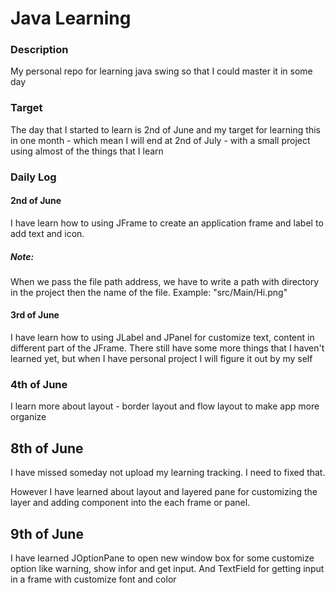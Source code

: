 # Java Learning 
### Description
My personal repo for learning java swing so that I could master it in some day
### Target
The day that I started to learn is 2nd of June and my target for learning this in one month - which mean I will end at 2nd of July - with a small project using almost of the things that I learn

### Daily Log
#### 2nd of June
I have learn how to using JFrame to create an application frame and label to add text and icon.

##### Note:
When we pass the file path address, we have to write a path with directory in  the project then the name of the file. Example: "src/Main/Hi.png"

#### 3rd of June
I have learn how to using JLabel and JPanel for customize text, content in different part of the JFrame. There still have some more things that I haven't learned yet, but when I have personal project I will figure it out by my self

### 4th of June
I learn more about layout - border layout and flow layout to make app more organize

## 8th of June
I have missed someday not upload my learning tracking. I need to fixed that.

However I have learned about layout and layered pane for customizing the layer and adding component into the each frame or panel.

## 9th of June
I have learned JOptionPane to open new window box for some customize option like warning, show infor and get input. And TextField for getting input in a frame with customize font and color

